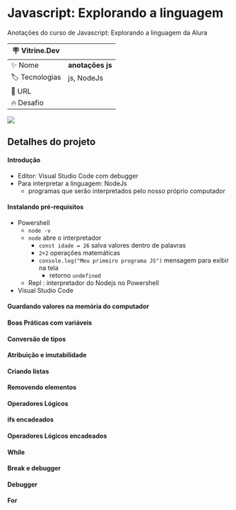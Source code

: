 # Javascript: Explorando a linguagem

Anotações do curso de Javascript: Explorando a linguagem da Alura

| :placard: Vitrine.Dev |     |
| -------------  | --- |
| :sparkles: Nome        | **anotações js**
| :label: Tecnologias | js, NodeJs 
| :rocket: URL         | 
| :fire: Desafio     | 

<!-- Inserir imagem com a #vitrinedev ao final do link -->
![](https://via.placeholder.com/1200x500.png?text=imagem+lindona+do+meu+projeto#vitrinedev)

## Detalhes do projeto

#### Introdução

- Editor: Visual Studio Code com debugger
- Para interpretar a linguagem: NodeJs
	- programas que serão interpretados pelo nosso próprio computador

#### Instalando pré-requisitos
- Powershell
	- `node -v`
	- `node` abre o interpretador
		- `const idade = 26` salva valores dentro de palavras
		- `2+2` operações matemáticas
		- `console.log("Meu primeiro programa JS")` mensagem para exibir na tela
			- retorno `undefined`
	- Repl : interpretador do Nodejs no Powershell
- Visual Studio Code


#### Guardando valores na memória do computador


#### Boas Práticas com variáveis


#### Conversão de tipos


#### Atribuição e imutabilidade

#### Criando listas


#### Removendo elementos


#### Operadores Lógicos


#### ifs encadeados


#### Operadores Lógicos encadeados

#### While


#### Break e debugger


#### Debugger


#### For
